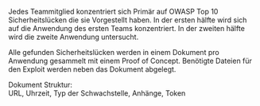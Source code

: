 Jedes Teammitglied konzentriert sich Primär auf OWASP Top 10 Sicherheitslücken die sie Vorgestellt haben. In der ersten hälfte wird sich auf die Anwendung des ersten Teams konzentriert. In der zweiten hälfte wird die zweite Anwendung untersucht.

Alle gefunden Sicherheitslücken werden in einem Dokument pro Anwendung gesammelt mit einem Proof of Concept. Benötigte Dateien für den Exploit werden neben das Dokument abgelegt.

Dokument Struktur:  
URL, Uhrzeit, Typ der Schwachstelle, Anhänge, Token
